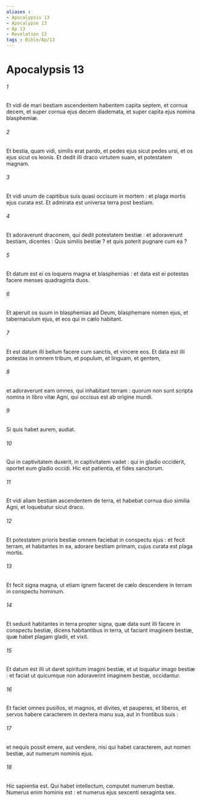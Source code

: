 ```yaml
---
aliases : 
- Apocalypsis 13
- Apocalypse 13
- Ap 13
- Revelation 13
tags : Bible/Ap/13
---
```


# Apocalypsis 13

###### 1
Et vidi de mari bestiam ascendentem habentem capita septem, et cornua decem, et super cornua ejus decem diademata, et super capita ejus nomina blasphemiæ.
###### 2
Et bestia, quam vidi, similis erat pardo, et pedes ejus sicut pedes ursi, et os ejus sicut os leonis. Et dedit illi draco virtutem suam, et potestatem magnam.
###### 3
Et vidi unum de capitibus suis quasi occisum in mortem : et plaga mortis ejus curata est. Et admirata est universa terra post bestiam.
###### 4
Et adoraverunt draconem, qui dedit potestatem bestiæ : et adoraverunt bestiam, dicentes : Quis similis bestiæ ? et quis poterit pugnare cum ea ?
###### 5
Et datum est ei os loquens magna et blasphemias : et data est ei potestas facere menses quadraginta duos.
###### 6
Et aperuit os suum in blasphemias ad Deum, blasphemare nomen ejus, et tabernaculum ejus, et eos qui in cælo habitant.
###### 7
Et est datum illi bellum facere cum sanctis, et vincere eos. Et data est illi potestas in omnem tribum, et populum, et linguam, et gentem,
###### 8
et adoraverunt eam omnes, qui inhabitant terram : quorum non sunt scripta nomina in libro vitæ Agni, qui occisus est ab origine mundi.
###### 9
Si quis habet aurem, audiat.
###### 10
Qui in captivitatem duxerit, in captivitatem vadet : qui in gladio occiderit, oportet eum gladio occidi. Hic est patientia, et fides sanctorum.
###### 11
Et vidi aliam bestiam ascendentem de terra, et habebat cornua duo similia Agni, et loquebatur sicut draco.
###### 12
Et potestatem prioris bestiæ omnem faciebat in conspectu ejus : et fecit terram, et habitantes in ea, adorare bestiam primam, cujus curata est plaga mortis.
###### 13
Et fecit signa magna, ut etiam ignem faceret de cælo descendere in terram in conspectu hominum.
###### 14
Et seduxit habitantes in terra propter signa, quæ data sunt illi facere in conspectu bestiæ, dicens habitantibus in terra, ut faciant imaginem bestiæ, quæ habet plagam gladii, et vixit.
###### 15
Et datum est illi ut daret spiritum imagini bestiæ, et ut loquatur imago bestiæ : et faciat ut quicumque non adoraverint imaginem bestiæ, occidantur.
###### 16
Et faciet omnes pusillos, et magnos, et divites, et pauperes, et liberos, et servos habere caracterem in dextera manu sua, aut in frontibus suis :
###### 17
et nequis possit emere, aut vendere, nisi qui habet caracterem, aut nomen bestiæ, aut numerum nominis ejus.
###### 18
Hic sapientia est. Qui habet intellectum, computet numerum bestiæ. Numerus enim hominis est : et numerus ejus sexcenti sexaginta sex.
